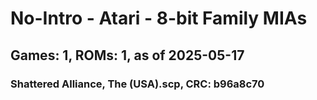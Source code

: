 # No-Intro - Atari - 8-bit Family MIAs
## Games: 1, ROMs: 1, as of 2025-05-17

### Shattered Alliance, The (USA).scp, CRC: b96a8c70
